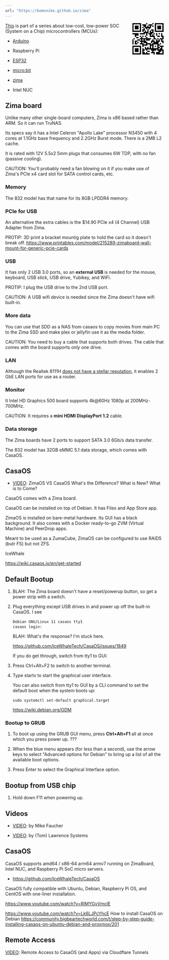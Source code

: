 ```yaml
---
url: "https://bomonike.github.io/zima"
---
```


<a target="_blank" href="https://bomonike.github.io/zima">This<img align="right" width="100" height="100" alt="zima.png" src="https://github.com/bomonike/bomonike.github.io/blob/master/images/zima.png?raw=true" /></a> is part of a series about low-cost, low-power SOC (System on a Chip) microcontrollers (MCUs):

* <a target="_blank" href="https://bomonike.github.io/arduino/">Arduino</a>
* Raspberry Pi
* <a target="_blank" href="https://bomonike.github.io/esp332/">ESP32</a>
* <a target="_blank" href="https://bomonike.github.io/microbit/">micro:bit</a>
* <a target="_blank" href="https://bomonike.github.io/zima/">zima</a>

* Intel NUC

## Zima board

Unlike many other single-board computers, Zima is x86 based rather than ARM.
So it can run TruNAS.

Its specs say it has a Intel Celeron "Apollo Lake" processor N3450 with 4 cores
at 1.1GHz base frequency and 2.2GHz Burst mode. There is a 2MB L2 cache.

It is rated with 12V 5.5x2 5mm plugs that consumes 6W TDP, with no fan (passive cooling).

CAUTION: You'll probably need a fan blowing on it if you make use of Zima's PCIe x4 card slot for SATA control cards, etc.

### Memory

The 832 model has that name for its 8GB LPDDR4 memory.

### PCIe for USB

An alternative the extra cables is the $14.90 PCIe x4 (4 Channel) USB Adapter from Zima.

PROTIP: 3D print a bracket mountig plate to hold the card so it doesn't break off.
https://www.printables.com/model/215289-zimaboard-wall-mount-for-generic-pcie-cards

### USB

It has only 2 USB 3.0 ports, so an <strong>external USB </strong> is needed
for the mouse, keyboard, USB stick, USB drive, Yubikey, and WiFi.

PROTIP: I plug the USB drive to the 2nd USB port.

CAUTION: A USB wifi device is needed since the Zima doesn't have wifi built-in.

### More data

You can use that SDD as a NAS from casaos to copy movies from main PC to the Zima SSD and make plex or jellyfin use it as the media folder.

CAUTION: You need to buy a cable that supports both drives. The cable that comes with the board supports only one drive.

### LAN

Although the Realtek 8111H <a target="_blank" href="https://www.youtube.com/watch?v=CO8gagCrAZk&t=3m50s">does not have a stellar reputation</a>, it
enables 2 GbE LAN ports for use as a router.

### Monitor

It Intel HD Graphics 500 board supports 4k@60Hz 1080p at 200MHz-700MHz.

CAUTION: It requires a <strong>mini HDMI DisplayPort 1.2</strong> cable.

### Data storage

The Zima boards have 2 ports to support SATA 3.0 6Gb/s data transfer.

The 832 model has 32GB eMMC 5.1 data storage, which comes with CasaOS.

## CasaOS

   * <a target="_blank" href="https://www.youtube.com/watch?v=ohzy9lkHf0M">VIDEO</a>:
   ZimaOS VS CasaOS What's the Difference? What is New? What is to Come?

CasaOS comes with a Zima board.

CasaOS can be installed on top of Debian.
It has Files and App Store app.

ZimaOS is installed on bare-metal hardware.
Its GUI has a black background.
It also comes with a Docker ready-to-go ZVM (Virtual Machine) and PeerDrop apps.

Meant to be used as a ZumaCube,
ZimaOS can be configured to use RAID5 (butr FS) but not ZFS.

IceWhale

https://wiki.casaos.io/en/get-started


## Default Bootup

1. BLAH: The Zima board doesn't have a reset/powerup button, so get a power strip with a switch.

1. Plug everything except USB drives in and power up off the built-in CasaOS. I see

   ```
   Debian GNU/Linux 11 casaos tty1
   casaos login:
   ```
   BLAH: What's the response? I'm stuck here.

   https://github.com/IceWhaleTech/CasaOS/issues/1849

   If you do get through, switch from tty1 to GUI:

1. Press Ctrl+Alt+F2 to switch to another terminal.
1. Type startx to start the graphical user interface.

   You can also switch from tty1 to GUI by a CLI command to set the default boot when the system boots up:

   ```
   sudo systemctl set-default graphical.target
   ```

   https://wiki.debian.org/GDM



### Bootup to GRUB

1. To boot up using the GRUB GUI menu, press <strong>Ctrl+Alt+F1</strong> all at once which you press power up. ???

1. When the blue menu appears (for less than a second), use the arrow keys to select "Advanced options for Debian" to bring up a list of all the available boot options.

1. Press Enter to select the Graphical Interface option.

## Bootup from USB chip

1. Hold down F11 when powering up.





## Videos

* <a target="_blank" href="https://www.youtube.com/watch?v=RIMYGvVmclE&t=3m21s">VIDEO</a>: by Mike Faucher

* <a target="_blank" href="https://www.youtube.com/watch?v=CO8gagCrAZk">VIDEO</a>: by (Tom) Lawrence Systems</a>

## CasaOS

CasaOS supports
amd64 / x86-64
arm64
armv7
running on ZimaBoard, Intel NUC, and Raspberry Pi SoC micro servers.
   * https://github.com/IceWhaleTech/CasaOS

CasaOS fully compatible with Ubuntu, Debian, Raspberry Pi OS, and CentOS with one-liner installation.




https://www.youtube.com/watch?v=RIMYGvVmclE

https://www.youtube.com/watch?v=Lk6LJPcYhcE
How to install CasaOS on Debian
https://community.bigbeartechworld.com/t/step-by-step-guide-installing-casaos-on-ubuntu-debian-and-proxmox/201

## Remote Access

<a target="_blank" href="https://www.youtube.com/watch?v=OAeQwdFXsQQ">VIDEO</a>:
Remote Access to CasaOS (and Apps) via Cloudflare Tunnels
